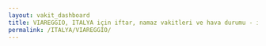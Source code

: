 ```yaml
---
layout: vakit_dashboard
title: VIAREGGIO, ITALYA için iftar, namaz vakitleri ve hava durumu - ilçe/eyalet seç
permalink: /ITALYA/VIAREGGIO/
---
```


<script type="text/javascript">
  var GLOBAL_COUNTRY = 'ITALYA';
  var GLOBAL_CITY = 'VIAREGGIO';
  var GLOBAL_STATE = '';
  var lat = 72;
  var lon = 21;
</script>

